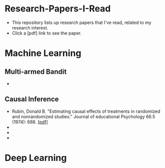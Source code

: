 # Research-Papers-I-Read
- This repository lists up research papers that I've read, related to my research interest.
- Click a [pdf] link to see the paper.

# Machine Learning

## Multi-armed Bandit
- 

## Causal Inference
- Rubin, Donald B. "Estimating causal effects of treatments in randomized and nonrandomized studies." Journal of educational Psychology 66.5 (1974): 688. [[pdf]](http://www.fsb.muohio.edu/lij14/420_paper_Rubin74.pdf)
- 
- 
- 

# Deep Learning
